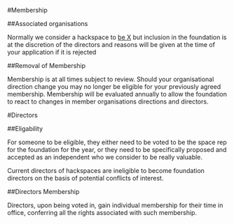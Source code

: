 #Membership

##Associated organisations

Normally we consider a hackspace to [be X](define.md) but inclusion in the foundation is at the discretion of the directors and reasons will be given at the time of your application if it is rejected

##Removal of Membership

Membership is at all times subject to review. Should your organisational direction change you may no longer be eligible for your previously agreed membership. Membership will be evaluated annually to allow the foundation to react to changes in member organisations directions and directors.


#Directors

##Eligability

For someone to be eligible, they either need to be voted to be the space rep for the foundation for the year, or they need to be specifically proposed and accepted as an independent who we consider to be really valuable.

Current directors of hackspaces are ineligible to become foundation directors on the basis of potential conflicts of interest.

##Directors Membership

Directors, upon being voted in, gain individual membership for their time in office, conferring all the rights associated with such membership.
